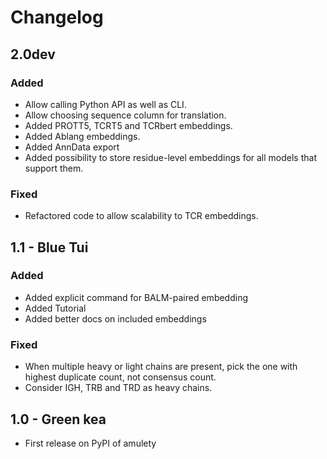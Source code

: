 # Changelog

## 2.0dev

### Added

- Allow calling Python API as well as CLI.
- Allow choosing sequence column for translation.
- Added PROTT5, TCRT5 and TCRbert embeddings.
- Added Ablang embeddings.
- Added AnnData export
- Added possibility to store residue-level embeddings for all models that support them.

### Fixed

- Refactored code to allow scalability to TCR embeddings.

## 1.1 - Blue Tui

### Added

- Added explicit command for BALM-paired embedding
- Added Tutorial
- Added better docs on included embeddings

### Fixed

- When multiple heavy or light chains are present, pick the one with highest duplicate count, not consensus count.
- Consider IGH, TRB and TRD as heavy chains.

## 1.0 - Green kea

- First release on PyPI of amulety
